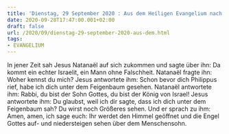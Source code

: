 ```yaml
---
title: 'Dienstag, 29 September 2020 : Aus dem Heiligen Evangelium nach Johannes - Joh 1,47-51.'
date: 2020-09-28T17:47:00.001+02:00
draft: false
url: /2020/09/dienstag-29-september-2020-aus-dem.html
tags: 
- EVANGELIUM
---
```


In jener Zeit sah Jesus Natanaël auf sich zukommen und sagte über ihn: Da kommt ein echter Israelit, ein Mann ohne Falschheit. Natanaël fragte ihn: Woher kennst du mich? Jesus antwortete ihm: Schon bevor dich Philippus rief, habe ich dich unter dem Feigenbaum gesehen. Natanaël antwortete ihm: Rabbi, du bist der Sohn Gottes, du bist der König von Israel! Jesus antwortete ihm: Du glaubst, weil ich dir sagte, dass ich dich unter dem Feigenbaum sah? Du wirst noch Größeres sehen. Und er sprach zu ihm: Amen, amen, ich sage euch: Ihr werdet den Himmel geöffnet und die Engel Gottes auf- und niedersteigen sehen über dem Menschensohn.